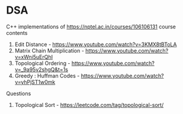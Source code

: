 # DSA
C++ implementations of https://nptel.ac.in/courses/106106131 course contents


1) Edit Distance  - https://www.youtube.com/watch?v=3KMX8tBToLA
2) Matrix Chain Multiplication - https://www.youtube.com/watch?v=xWni5uErQhI
3) Topological Ordering - https://www.youtube.com/watch?v=_9a95v2shgQ&t=1s
4) Greedy : Huffman Codes - https://www.youtube.com/watch?v=yhPjST1w0mk




Questions 
1) Topological Sort - https://leetcode.com/tag/topological-sort/




